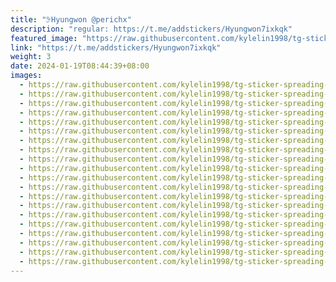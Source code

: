 ```yaml
---
title: "𖥨Hyungwon @perichx"
description: "regular: https://t.me/addstickers/Hyungwon7ixkqk"
featured_image: "https://raw.githubusercontent.com/kylelin1998/tg-sticker-spreading-worldwide-images/main/img/11e43d27-b0f7-40a4-9b0f-3e76ce87c404.jpg"
link: "https://t.me/addstickers/Hyungwon7ixkqk"
weight: 3
date: 2024-01-19T08:44:39+08:00
images:
  - https://raw.githubusercontent.com/kylelin1998/tg-sticker-spreading-worldwide-images/main/img/11e43d27-b0f7-40a4-9b0f-3e76ce87c404.jpg
  - https://raw.githubusercontent.com/kylelin1998/tg-sticker-spreading-worldwide-images/main/img/4ffd052f-b4e3-4654-a155-0cb157421fd0.jpg
  - https://raw.githubusercontent.com/kylelin1998/tg-sticker-spreading-worldwide-images/main/img/e9a873ea-b0da-4911-8009-91c22e8bbdf0.jpg
  - https://raw.githubusercontent.com/kylelin1998/tg-sticker-spreading-worldwide-images/main/img/3ba8870b-d3d0-43d5-819d-2e7638375fb4.jpg
  - https://raw.githubusercontent.com/kylelin1998/tg-sticker-spreading-worldwide-images/main/img/ab7e3af5-494b-4324-bcae-c7d39f30b8bf.jpg
  - https://raw.githubusercontent.com/kylelin1998/tg-sticker-spreading-worldwide-images/main/img/012d62ec-ed04-48e7-94b2-e8c1e47dcea3.jpg
  - https://raw.githubusercontent.com/kylelin1998/tg-sticker-spreading-worldwide-images/main/img/625f2693-07fc-4298-932e-36b8362b6049.jpg
  - https://raw.githubusercontent.com/kylelin1998/tg-sticker-spreading-worldwide-images/main/img/c65a495c-37d5-4016-830c-50620c120bf2.jpg
  - https://raw.githubusercontent.com/kylelin1998/tg-sticker-spreading-worldwide-images/main/img/6d1d5166-2174-4ab0-a736-147c9e7336fe.jpg
  - https://raw.githubusercontent.com/kylelin1998/tg-sticker-spreading-worldwide-images/main/img/4078d007-37ce-42c9-b9a0-7a5172cf34da.jpg
  - https://raw.githubusercontent.com/kylelin1998/tg-sticker-spreading-worldwide-images/main/img/b92748a6-a769-4256-9d97-61a1d2eea9c8.jpg
  - https://raw.githubusercontent.com/kylelin1998/tg-sticker-spreading-worldwide-images/main/img/0c273005-3e4a-4b4b-977b-9cbee4c9ee58.jpg
  - https://raw.githubusercontent.com/kylelin1998/tg-sticker-spreading-worldwide-images/main/img/e6a54c9c-fc29-45e8-a15b-1f1de1bd801c.jpg
  - https://raw.githubusercontent.com/kylelin1998/tg-sticker-spreading-worldwide-images/main/img/ad8a7f79-745c-4d71-8c7b-e60365ef2a64.jpg
  - https://raw.githubusercontent.com/kylelin1998/tg-sticker-spreading-worldwide-images/main/img/6e3ebdbe-cc2e-428e-b96f-a501a18a7af9.jpg
  - https://raw.githubusercontent.com/kylelin1998/tg-sticker-spreading-worldwide-images/main/img/b82defd8-3ec0-47a9-861d-827539f8a1f8.jpg
  - https://raw.githubusercontent.com/kylelin1998/tg-sticker-spreading-worldwide-images/main/img/77ba8103-d895-470e-ba06-564e3a8381e5.jpg
  - https://raw.githubusercontent.com/kylelin1998/tg-sticker-spreading-worldwide-images/main/img/56be2ce5-69a9-453c-bd57-1b88cc9bdbf9.jpg
  - https://raw.githubusercontent.com/kylelin1998/tg-sticker-spreading-worldwide-images/main/img/d7d38c80-a32a-459b-90da-fcaeb74dbef5.jpg
  - https://raw.githubusercontent.com/kylelin1998/tg-sticker-spreading-worldwide-images/main/img/40f1e682-dbcf-43cc-ab47-5b50ca8dccaf.jpg
---
```

